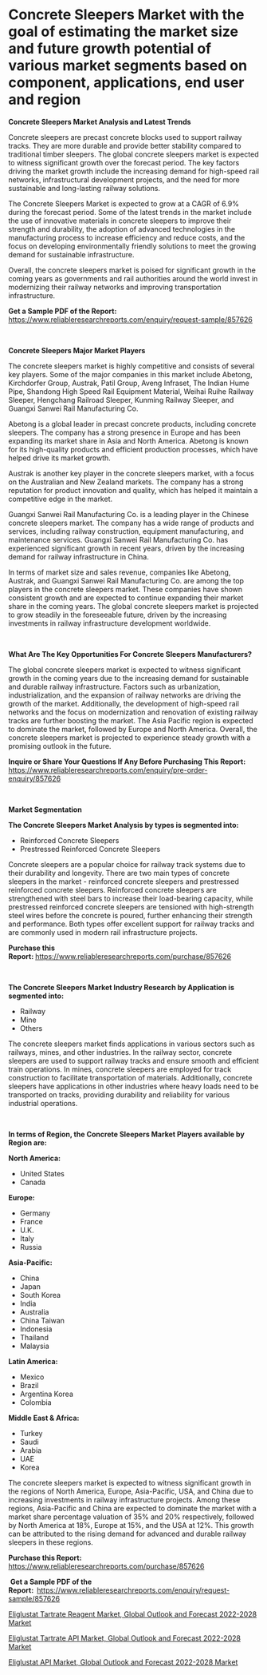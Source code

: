 <p><h1>Concrete Sleepers Market with the goal of estimating the market size and future growth potential of various market segments based on component, applications, end user and region</h1></p><p><strong>Concrete Sleepers Market Analysis and Latest Trends</strong></p>
<p><p>Concrete sleepers are precast concrete blocks used to support railway tracks. They are more durable and provide better stability compared to traditional timber sleepers. The global concrete sleepers market is expected to witness significant growth over the forecast period. The key factors driving the market growth include the increasing demand for high-speed rail networks, infrastructural development projects, and the need for more sustainable and long-lasting railway solutions.</p><p>The Concrete Sleepers Market is expected to grow at a CAGR of 6.9% during the forecast period. Some of the latest trends in the market include the use of innovative materials in concrete sleepers to improve their strength and durability, the adoption of advanced technologies in the manufacturing process to increase efficiency and reduce costs, and the focus on developing environmentally friendly solutions to meet the growing demand for sustainable infrastructure.</p><p>Overall, the concrete sleepers market is poised for significant growth in the coming years as governments and rail authorities around the world invest in modernizing their railway networks and improving transportation infrastructure.</p></p>
<p><strong>Get a Sample PDF of the Report:&nbsp;</strong> <a href="https://www.reliableresearchreports.com/enquiry/request-sample/857626">https://www.reliableresearchreports.com/enquiry/request-sample/857626</a></p>
<p>&nbsp;</p>
<p><strong>Concrete Sleepers Major Market Players</strong></p>
<p><p>The concrete sleepers market is highly competitive and consists of several key players. Some of the major companies in this market include Abetong, Kirchdorfer Group, Austrak, Patil Group, Aveng Infraset, The Indian Hume Pipe, Shandong High Speed Rail Equipment Material, Weihai Ruihe Railway Sleeper, Hengchang Railroad Sleeper, Kunming Railway Sleeper, and Guangxi Sanwei Rail Manufacturing Co.</p><p>Abetong is a global leader in precast concrete products, including concrete sleepers. The company has a strong presence in Europe and has been expanding its market share in Asia and North America. Abetong is known for its high-quality products and efficient production processes, which have helped drive its market growth.</p><p>Austrak is another key player in the concrete sleepers market, with a focus on the Australian and New Zealand markets. The company has a strong reputation for product innovation and quality, which has helped it maintain a competitive edge in the market.</p><p>Guangxi Sanwei Rail Manufacturing Co. is a leading player in the Chinese concrete sleepers market. The company has a wide range of products and services, including railway construction, equipment manufacturing, and maintenance services. Guangxi Sanwei Rail Manufacturing Co. has experienced significant growth in recent years, driven by the increasing demand for railway infrastructure in China.</p><p>In terms of market size and sales revenue, companies like Abetong, Austrak, and Guangxi Sanwei Rail Manufacturing Co. are among the top players in the concrete sleepers market. These companies have shown consistent growth and are expected to continue expanding their market share in the coming years. The global concrete sleepers market is projected to grow steadily in the foreseeable future, driven by the increasing investments in railway infrastructure development worldwide.</p></p>
<p>&nbsp;</p>
<p><strong>What Are The Key Opportunities For Concrete Sleepers Manufacturers?</strong></p>
<p><p>The global concrete sleepers market is expected to witness significant growth in the coming years due to the increasing demand for sustainable and durable railway infrastructure. Factors such as urbanization, industrialization, and the expansion of railway networks are driving the growth of the market. Additionally, the development of high-speed rail networks and the focus on modernization and renovation of existing railway tracks are further boosting the market. The Asia Pacific region is expected to dominate the market, followed by Europe and North America. Overall, the concrete sleepers market is projected to experience steady growth with a promising outlook in the future.</p></p>
<p><strong>Inquire or Share Your Questions If Any Before Purchasing This Report:</strong> <a href="https://www.reliableresearchreports.com/enquiry/pre-order-enquiry/857626">https://www.reliableresearchreports.com/enquiry/pre-order-enquiry/857626</a></p>
<p>&nbsp;</p>
<p><strong>Market Segmentation</strong></p>
<p><strong>The Concrete Sleepers Market Analysis by types is segmented into:</strong></p>
<p><ul><li>Reinforced Concrete Sleepers</li><li>Prestressed Reinforced Concrete Sleepers</li></ul></p>
<p><p>Concrete sleepers are a popular choice for railway track systems due to their durability and longevity. There are two main types of concrete sleepers in the market - reinforced concrete sleepers and prestressed reinforced concrete sleepers. Reinforced concrete sleepers are strengthened with steel bars to increase their load-bearing capacity, while prestressed reinforced concrete sleepers are tensioned with high-strength steel wires before the concrete is poured, further enhancing their strength and performance. Both types offer excellent support for railway tracks and are commonly used in modern rail infrastructure projects.</p></p>
<p><strong>Purchase this Report:&nbsp;</strong><a href="https://www.reliableresearchreports.com/purchase/857626">https://www.reliableresearchreports.com/purchase/857626</a></p>
<p>&nbsp;</p>
<p><strong>The Concrete Sleepers Market Industry Research by Application is segmented into:</strong></p>
<p><ul><li>Railway</li><li>Mine</li><li>Others</li></ul></p>
<p><p>The concrete sleepers market finds applications in various sectors such as railways, mines, and other industries. In the railway sector, concrete sleepers are used to support railway tracks and ensure smooth and efficient train operations. In mines, concrete sleepers are employed for track construction to facilitate transportation of materials. Additionally, concrete sleepers have applications in other industries where heavy loads need to be transported on tracks, providing durability and reliability for various industrial operations.</p></p>
<p>&nbsp;</p>
<p><strong>In terms of Region, the Concrete Sleepers Market Players available by Region are:</strong></p>
<p>
    <p> <strong> North America: </strong>
        <ul>
            <li>United States</li>
            <li>Canada</li>
        </ul>
        </p> 
    <p> <strong> Europe: </strong>
        <ul>
            <li>Germany</li>
            <li>France</li>
            <li>U.K.</li>
            <li>Italy</li>
            <li>Russia</li>
        </ul>
        </p> 
    <p> <strong> Asia-Pacific: </strong>
        <ul>
            <li>China</li>
            <li>Japan</li>
            <li>South Korea</li>
            <li>India</li>
            <li>Australia</li>
            <li>China Taiwan</li>
            <li>Indonesia</li>
            <li>Thailand</li>
            <li>Malaysia</li>
        </ul>
        </p> 
    <p> <strong> Latin America: </strong>
        <ul>
            <li>Mexico</li>
            <li>Brazil</li>
            <li>Argentina Korea</li>
            <li>Colombia</li>
        </ul>
        </p> 
    <p> <strong> Middle East & Africa: </strong>
        <ul>
            <li>Turkey</li>
            <li>Saudi</li>
            <li>Arabia</li>
            <li>UAE</li>
            <li>Korea</li>
        </ul>
    </p>
    </p>
<p><p>The concrete sleepers market is expected to witness significant growth in the regions of North America, Europe, Asia-Pacific, USA, and China due to increasing investments in railway infrastructure projects. Among these regions, Asia-Pacific and China are expected to dominate the market with a market share percentage valuation of 35% and 20% respectively, followed by North America at 18%, Europe at 15%, and the USA at 12%. This growth can be attributed to the rising demand for advanced and durable railway sleepers in these regions.</p></p>
<p><strong>Purchase this Report: </strong><a href="https://www.reliableresearchreports.com/purchase/857626">https://www.reliableresearchreports.com/purchase/857626</a></p>
<p>&nbsp;<strong>Get a Sample PDF of the Report:&nbsp;&nbsp;</strong><a href="https://www.reliableresearchreports.com/enquiry/request-sample/857626">https://www.reliableresearchreports.com/enquiry/request-sample/857626</a></p>
<p><strong></strong></p>
<p><p><a href="https://view.publitas.com/reportprime-1/eliglustat-tartrate-reagent-market-global-outlook-and-forecast-2022-2028-market-research-report-provides-critical-insights-that-can-help-shape-business-development-and-investment-strategies/">Eliglustat Tartrate Reagent Market, Global Outlook and Forecast 2022-2028 Market</a></p><p><a href="https://view.publitas.com/reportprime-1/eliglustat-tartrate-api-market-global-outlook-and-forecast-2022-2028-market-research-report-provides-thorough-industry-overview-which-offers-an-in-depth-analysis-of-product-trends-and-new-market-divisions/">Eliglustat Tartrate API Market, Global Outlook and Forecast 2022-2028 Market</a></p><p><a href="https://view.publitas.com/reportprime-1/eliglustat-api-market-global-outlook-and-forecast-2022-2028-market-size-market-share-and-global-market-analysis-report-2023-2030/">Eliglustat API Market, Global Outlook and Forecast 2022-2028 Market</a></p></p>